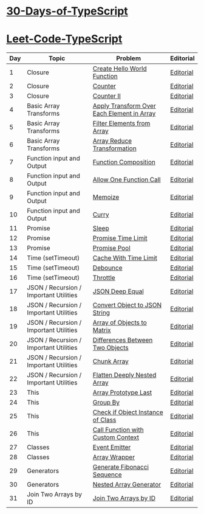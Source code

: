 # [30-Days-of-TypeScript](https://leetcode.com/studyplan/30-days-of-javascript/)
# [Leet-Code-TypeScript](https://leetcode.com/studyplan/30-days-of-javascript/)

| Day | Topic                                  | Problem                                                                    | Editorial                                                                                        |
| --- | -------------------------------------- | -------------------------------------------------------------------------- | ------------------------------------------------------------------------------------------------ |
| 1   | Closure                                | [Create Hello World Function](https://datayi.cn/w/QPDw0kJR)                | [Editorial](https://datayi.cn/w/j9yDnOOo)                                                        |
| 2   | Closure                                | [Counter](https://datayi.cn/w/xogkVqBo)                                    | [Editorial](https://leetcode.com/problems/counter/editorial/)                                    |
| 3   | Closure                                | [Counter II](https://datayi.cn/w/xRxVYOXo)                                 | [Editorial](https://leetcode.com/problems/counter-ii/editorial)                                  |
| 4   | Basic Array Transforms                 | [Apply Transform Over Each Element in Array](https://datayi.cn/w/noqbNOv9) | [Editorial](https://leetcode.com/problems/apply-transform-over-each-element-in-array/editorial/) |
| 5   | Basic Array Transforms                 | [Filter Elements from Array](https://datayi.cn/w/a9a5VZr9)                 | [Editorial](https://leetcode.com/problems/filter-elements-from-array/editorial/)                 |
| 6   | Basic Array Transforms                 | [Array Reduce Transformation](https://datayi.cn/w/nPN45jD9)                | [Editorial](https://leetcode.com/problems/array-reduce-transformation/editorial/)                |
| 7   | Function input and Output              | [Function Composition](https://datayi.cn/w/4PY7wZM9)                       | [Editorial](https://leetcode.com/problems/function-composition/editorial/)                       |
| 8   | Function input and Output              | [Allow One Function Call](https://datayi.cn/w/a9By01Oo)                    | [Editorial](https://leetcode.com/problems/allow-one-function-call/editorial/)                    |
| 9   | Function input and Output              | [Memoize](https://datayi.cn/w/nRbADVd9)                                    | [Editorial](https://leetcode.com/problems/memoize/editorial/)                                    |
| 10  | Function input and Output              | [Curry](https://datayi.cn/w/QRekxgjo)                                      | [Editorial](https://leetcode.com/problems/curry/editorial/)                                      |
| 11  | Promise                                | [Sleep](https://datayi.cn/w/5Rp2Wmzo)                                      | [Editorial](https://leetcode.com/problems/sleep/editorial/)                                      |
| 12  | Promise                                | [Promise Time Limit](https://datayi.cn/w/nombN5Z9)                         | [Editorial](https://leetcode.com/problems/promise-time-limit/editorial/)                         |
| 13  | Promise                                | [Promise Pool](https://datayi.cn/w/3oLQwOg9)                               | [Editorial](https://leetcode.com/problems/promise-pool/editorial/)                               |
| 14  | Time (setTimeout)                      | [Cache With Time Limit](https://datayi.cn/w/1P64Enz9)                      | [Editorial](https://leetcode.com/problems/cache-with-time-limit/editorial/)                      |
| 15  | Time (setTimeout)                      | [Debounce](https://datayi.cn/w/AovN2Ojo)                                   | [Editorial](https://leetcode.com/problems/debounce/editorial/)                                   |
| 16  | Time (setTimeout)                      | [Throttle](https://datayi.cn/w/bR7jOnr9)                                   | [Editorial](https://leetcode.com/problems/throttle/editorial/)                                   |
| 17  | JSON / Recursion / Important Utilities | [JSON Deep Equal](https://datayi.cn/w/4PKqJ0z9)                            | [Editorial](https://leetcode.com/problems/json-deep-equal/editorial/)                            |
| 18  | JSON / Recursion / Important Utilities | [Convert Object to JSON String](https://datayi.cn/w/GPnkNmWo)              | [Editorial](https://leetcode.com/problems/convert-object-to-json-string/editorial/)              |
| 19  | JSON / Recursion / Important Utilities | [Array of Objects to Matrix](https://datayi.cn/w/EoZk0Zy9)                 | [Editorial](https://leetcode.com/problems/array-of-objects-to-matrix/editorial/)                 |
| 20  | JSON / Recursion / Important Utilities | [Differences Between Two Objects](https://datayi.cn/w/LPdzgyA9)            | [Editorial](https://leetcode.com/problems/differences-between-two-objects/editorial/)            |
| 21  | JSON / Recursion / Important Utilities | [Chunk Array](https://datayi.cn/w/YoXvrdGR)                                | [Editorial](https://leetcode.com/problems/chunk-array/editorial/)                                |
| 22  | JSON / Recursion / Important Utilities | [Flatten Deeply Nested Array](https://datayi.cn/w/rREX6Gm9)                | [Editorial](https://leetcode.com/problems/flatten-deeply-nested-array/editorial/)                |
| 23  | This                                   | [Array Prototype Last](https://datayi.cn/w/GR434na9)                       | [Editorial](https://leetcode.com/problems/array-prototype-last/editorial/)                       |
| 24  | This                                   | [Group By](https://datayi.cn/w/WoM5GZKo)                                   | [Editorial](https://leetcode.com/problems/group-by/editorial/)                                   |
| 25  | This                                   | [Check if Object Instance of Class](https://datayi.cn/w/qPkbxBwR)          | [Editorial](https://leetcode.com/problems/check-if-object-instance-of-class/editorial/)          |
| 26  | This                                   | [Call Function with Custom Context](https://datayi.cn/w/39lbqjpP)          | [Editorial](https://leetcode.com/problems/call-function-with-custom-context/editorial/)          |
| 27  | Classes                                | [Event Emitter](https://datayi.cn/w/lPQDyGjR)                              | [Editorial](https://leetcode.com/problems/event-emitter/editorial/)                              |
| 28  | Classes                                | [Array Wrapper](https://datayi.cn/w/1R3l3Q0P)                              | [Editorial](https://leetcode.com/problems/array-wrapper/editorial/)                              |
| 29  | Generators                             | [Generate Fibonacci Sequence](https://datayi.cn/w/xo040MEo)                | [Editorial](https://leetcode.com/problems/generate-fibonacci-sequence/editorial/)                |
| 30  | Generators                             | [Nested Array Generator](https://datayi.cn/w/JoOOVj1o)                     | [Editorial](https://leetcode.com/problems/nested-array-generator/editorial/)                     |
| 31  | Join Two Arrays by ID | [Join Two Arrays by ID	](https://leetcode.com/problems/join-two-arrays-by-id/)             | [Editorial](https://leetcode.com/problems/join-two-arrays-by-id/editorial/)              

